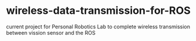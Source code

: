 # wireless-data-transmission-for-ROS
current project for Personal Robotics Lab to complete wireless transmission between vission sensor and the ROS
